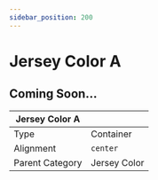 ```yaml
---
sidebar_position: 200
---
```

    
# Jersey Color A

## Coming Soon...

|     Jersey Color A  ||
| -------- | ------- |
| Type  |  Container | Visibility | Image | Text  |
| Alignment |  `center`     |
| Parent Category    | Jersey Color    |
